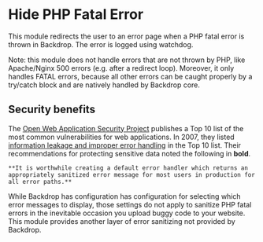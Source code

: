 # Hide PHP Fatal Error

This module redirects the user to an error page when a PHP fatal error is thrown in Backdrop. The error is logged using watchdog.

Note: this module does not handle errors that are not thrown by PHP, like Apache/Nginx 500 errors (e.g. after a redirect loop). Moreover, it only handles FATAL errors, because all other errors can be caught properly by a try/catch block and are natively handled by Backdrop core.

## Security benefits

The [Open Web Application Security Project](https://www.owasp.org/index.php/Main_Page) publishes a Top 10 list of the most common vulnerabilities for web applications. In 2007, they listed [information leakage and improper error handling](https://www.owasp.org/index.php/Top_10_2007-A6) in the Top 10 list. Their recommendations for protecting sensitive data noted the following in **bold**.

    **It is worthwhile creating a default error handler which returns an appropriately sanitized error message for most users in production for all error paths.**

While Backdrop has configuration has configuration for selecting which error messages to display, those settings do not apply to sanitize PHP fatal errors in the inevitable occasion you upload buggy code to your website. This module provides another layer of error sanitizing not provided by Backdrop.
